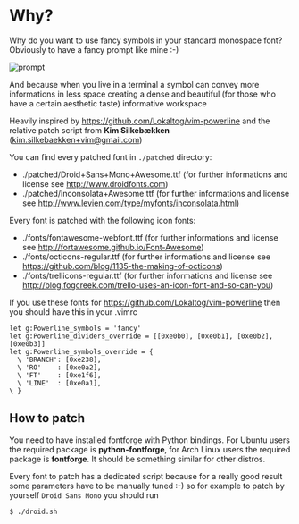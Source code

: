 # Why?

Why do you want to use fancy symbols in your standard monospace font? Obviously to have a fancy prompt like mine :-)

![prompt](https://github.com/gabrielelana/awesome-terminal-fonts/raw/master/why.png)

And because when you live in a terminal a symbol can convey more informations in less space creating a dense and beautiful (for those who have a certain aesthetic taste) informative workspace

Heavily inspired by <https://github.com/Lokaltog/vim-powerline> and the relative patch script from **Kim Silkebækken** (kim.silkebaekken+vim@gmail.com)

You can find every patched font in `./patched` directory:
* ./patched/Droid+Sans+Mono+Awesome.ttf (for further informations and license see <http://www.droidfonts.com>)
* ./patched/Inconsolata+Awesome.ttf (for further informations and license see <http://www.levien.com/type/myfonts/inconsolata.html>)

Every font is patched with the following icon fonts:
* ./fonts/fontawesome-webfont.ttf (for further informations and license see <http://fortawesome.github.io/Font-Awesome>)
* ./fonts/octicons-regular.ttf (for further informations and license see <https://github.com/blog/1135-the-making-of-octicons>)
* ./fonts/trellicons-regular.ttf (for further informations and license see <http://blog.fogcreek.com/trello-uses-an-icon-font-and-so-can-you>)

If you use these fonts for <https://github.com/Lokaltog/vim-powerline> then you should have this in your .vimrc

```vimscript
let g:Powerline_symbols = 'fancy'
let g:Powerline_dividers_override = [[0xe0b0], [0xe0b1], [0xe0b2], [0xe0b3]]
let g:Powerline_symbols_override = {
  \ 'BRANCH': [0xe238],
  \ 'RO'    : [0xe0a2],
  \ 'FT'    : [0xe1f6],
  \ 'LINE'  : [0xe0a1],
\ }
```

## How to patch

You need to have installed fontforge with Python bindings. For Ubuntu users the required package is **python-fontforge**, for Arch Linux users the required package is **fontforge**. It should be something similar for other distros.

Every font to patch has a dedicated script because for a really good result some parameters have to be manually tuned :-) so for example to patch by yourself `Droid Sans Mono` you should run

```shell
$ ./droid.sh
```
